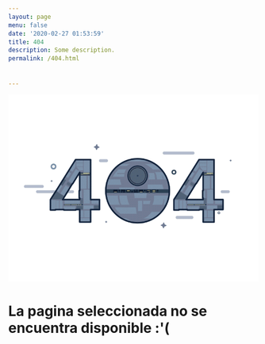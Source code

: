 ```yaml
---
layout: page
menu: false
date: '2020-02-27 01:53:59'
title: 404
description: Some description.
permalink: /404.html


---
```


<img src="/assets/img/404.gif">


# La pagina seleccionada no se encuentra disponible :'( 
